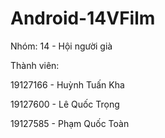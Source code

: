 # Android-14VFilm

Nhóm: 14 - Hội người già

Thành viên:

19127166 - Huỳnh Tuấn Kha

19127600 - Lê Quốc Trọng

19127585 - Phạm Quốc Toàn
